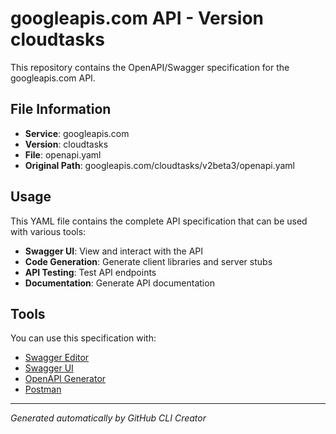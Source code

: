 # googleapis.com API - Version cloudtasks

This repository contains the OpenAPI/Swagger specification for the googleapis.com API.

## File Information

- **Service**: googleapis.com
- **Version**: cloudtasks
- **File**: openapi.yaml
- **Original Path**: googleapis.com/cloudtasks/v2beta3/openapi.yaml

## Usage

This YAML file contains the complete API specification that can be used with various tools:

- **Swagger UI**: View and interact with the API
- **Code Generation**: Generate client libraries and server stubs
- **API Testing**: Test API endpoints
- **Documentation**: Generate API documentation

## Tools

You can use this specification with:

- [Swagger Editor](https://editor.swagger.io/)
- [Swagger UI](https://swagger.io/tools/swagger-ui/)
- [OpenAPI Generator](https://openapi-generator.tech/)
- [Postman](https://www.postman.com/)

---

*Generated automatically by GitHub CLI Creator*
